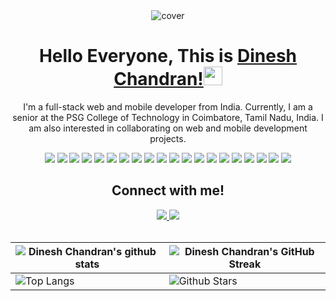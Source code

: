 
<div align="center">
  <img width="" height = "" src="https://miro.medium.com/max/1444/1*Z5-lWkyzcRB5ahgm9qyxvg.png" alt="cover" />


  <h1 align="center">Hello Everyone, This is <a href="https://github.com/dineshcd311">Dinesh Chandran!<a/><img src="https://raw.githubusercontent.com/MartinHeinz/MartinHeinz/master/wave.gif" width="30px"></h1>

  I'm a full-stack web and mobile developer from India. Currently, I am a senior at the PSG College of Technology in Coimbatore, Tamil Nadu, India. I am also interested in collaborating on web and mobile development projects.


  
  ![](https://img.shields.io/badge/HTML5-E34F26?style=for-the-badge&logo=html5&logoColor=white)
  ![](https://img.shields.io/badge/CSS3-1572B6?style=for-the-badge&logo=css3&logoColor=white)
  ![](https://img.shields.io/badge/Bootstrap-%23563D7C.svg?style=for-the-badge&logo=bootstrap&logoColor=white)
  ![](https://img.shields.io/badge/C-00599C?style=for-the-badge&logo=c&logoColor=white)
  ![](https://img.shields.io/badge/Java-ED8B00?style=for-the-badge&logo=java&logoColor=white)
  ![](https://img.shields.io/badge/Python-FFD43B?style=for-the-badge&logo=python&logoColor=darkgreen)
  ![](https://img.shields.io/badge/Numpy-777BB4?style=for-the-badge&logo=numpy&logoColor=white)
  ![](https://img.shields.io/badge/JavaScript-F7DF1E?style=for-the-badge&logo=javascript&logoColor=black)
  ![](https://img.shields.io/badge/-Typescript-blueviolet?style=for-the-badge&logo=typescript&logoColor=white)
  ![](https://img.shields.io/badge/React.js-20232A?style=for-the-badge&logo=react&logoColor=61DAFB)
  ![](https://img.shields.io/badge/node.js-6DA55F?style=for-the-badge&logo=node.js&logoColor=white)
  ![](https://img.shields.io/badge/Express.js-404d59.svg?style=for-the-badge&logo=express&logoColor=white)
  ![](https://img.shields.io/badge/Flutter-00599C?style=for-the-badge&logo=flutter&logoColor=white)
  ![](https://img.shields.io/badge/Dart-025E8C?style=for-the-badge&logo=dart&logoColor=white)
  ![](https://img.shields.io/badge/firebase-ffca28?style=for-the-badge&logo=firebase&logoColor=black)
  ![](https://img.shields.io/badge/mongodb%20-%2347A248svg?&style=for-the-badge&logo=mongodb&logoColor=white)
  ![](https://custom-icon-badges.herokuapp.com/badge/SQL-025E8C.svg?style=for-the-badge&logo=database&logoColor=white)
  ![](https://img.shields.io/badge/PostgreSQL-316192.svg?style=for-the-badge&logo=postgresql&logoColor=white)
  ![](https://img.shields.io/badge/Figma-F24E1E?style=for-the-badge&logo=figma&logoColor=white)
  ![](https://img.shields.io/badge/Adobe%20Premiere%20Pro-9999FF?style=for-the-badge&logo=Adobe%20Premiere%20Pro&logoColor=white)
  
    
   <h2 align="center">Connect with me!</h2>

  <div align="center">
    <a href="https://www.linkedin.com/in/dinesh-chandran-46ba49201/">
        <img src="https://img.shields.io/badge/linkedin-%230077B5.svg?&style=for-the-badge&logo=linkedin&logoColor=white" /> 
    </a>
    <a href="https://www.instagram.com/dinesh.chandran_/">
      <img src = "https://img.shields.io/badge/instagram-%2320A1F1.svg?&style=for-the-badge&logo=instagram&logoColor=white" />
    </a>
  </div>
    
  <br>

  | ![Dinesh Chandran's github stats](https://github-readme-stats.vercel.app/api?username=dineshcd311&show_icons=true&theme=radical)             | ![Dinesh Chandran's GitHub Streak](https://github-readme-streak-stats.herokuapp.com/?user=dineshcd311&theme=radical)                                                                                                           |
  | --------------------------------------------------------------------------------------------------------------------------------- | ----------------------------------------------------------------------------------------------------------------------------------------------------------------------------------------------------------------- |
  | ![Top Langs](https://github-readme-stats.vercel.app/api/top-langs/?username=dineshcd311&langs_count=20&theme=radical&layout=compact) | ![Github Stars](https://github-readme-stats.vercel.app/api?username=dineshcd311&show_icons=true&locale=en&count_private=true&hide_rank=true&custom_title=My%20GitHub%20Stats&disable_animations=true&theme=radical) |
  
</div>


